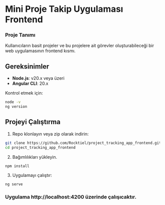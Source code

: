 # Mini Proje Takip Uygulaması Frontend

### Proje Tanımı

Kullanıcıların basit projeler ve bu projelere ait görevler oluşturabileceği bir web uygulamasının frontend kısmı.

## Gereksinimler

- **Node.js**: v20.x veya üzeri
- **Angular CLI**: 20.x

Kontrol etmek için:

```bash
node -v
ng version
```

## Projeyi Çalıştırma

1. Repo klonlayın veya zip olarak indirin:

```bash
git clone https://github.com/Rocktiel/project_tracking_app_frontend.git
cd project_tracking_app_frontend
```

2. Bağımlılıkları yükleyin.

```bash
npm install
```

3. Uygulamayı çalıştır:

```bash
ng serve
```

### Uygulama http://localhost:4200 üzerinde çalışıcaktır.
